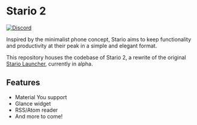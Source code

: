 # Stario 2

[![Discord](https://img.shields.io/discord/803299970169700402?label=Discord&logo=discord&logoColor=white)](https://discord.gg/WuVapMt9gY)

Inspired by the minimalist phone concept, Stario aims to keep functionality and productivity at their peak in a simple and elegant format.

This repository houses the codebase of Stario 2, a rewrite of the original [Stario Launcher](https://play.google.com/store/apps/details?id=com.stario.launcher), currently in alpha.

## Features
* Material You support
* Glance widget
* RSS/Atom reader
* And more to come!

